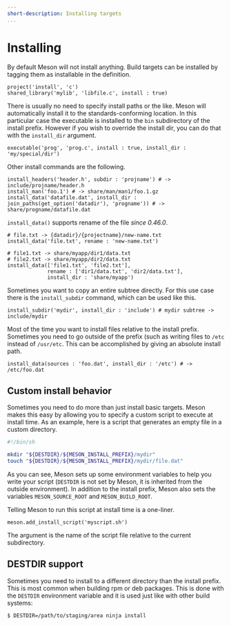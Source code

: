```yaml
---
short-description: Installing targets
...
```


# Installing

By default Meson will not install anything. Build targets can be installed by tagging them as installable in the definition.

```meson
project('install', 'c')
shared_library('mylib', 'libfile.c', install : true)
```

There is usually no need to specify install paths or the like. Meson
will automatically install it to the standards-conforming location. In
this particular case the executable is installed to the `bin`
subdirectory of the install prefix. However if you wish to override the
install dir, you can do that with the `install_dir` argument.

```meson
executable('prog', 'prog.c', install : true, install_dir : 'my/special/dir')
```

Other install commands are the following.

```meson
install_headers('header.h', subdir : 'projname') # -> include/projname/header.h
install_man('foo.1') # -> share/man/man1/foo.1.gz
install_data('datafile.dat', install_dir : join_paths(get_option('datadir'), 'progname')) # -> share/progname/datafile.dat
```

`install_data()` supports rename of the file *since 0.46.0*.

```meson
# file.txt -> {datadir}/{projectname}/new-name.txt
install_data('file.txt', rename : 'new-name.txt')

# file1.txt -> share/myapp/dir1/data.txt
# file2.txt -> share/myapp/dir2/data.txt
install_data(['file1.txt', 'file2.txt'],
             rename : ['dir1/data.txt', 'dir2/data.txt'],
             install_dir : 'share/myapp')
```

Sometimes you want to copy an entire subtree directly. For this use case there is the `install_subdir` command, which can be used like this.

```meson
install_subdir('mydir', install_dir : 'include') # mydir subtree -> include/mydir
```

Most of the time you want to install files relative to the install
prefix. Sometimes you need to go outside of the prefix (such as writing
files to `/etc` instead of `/usr/etc`. This can be accomplished by
giving an absolute install path.

```meson
install_data(sources : 'foo.dat', install_dir : '/etc') # -> /etc/foo.dat
```

## Custom install behavior

Sometimes you need to do more than just install basic targets. Meson makes this easy by allowing you to specify a custom script to execute at install time. As an example, here is a script that generates an empty file in a custom directory.

```bash
#!/bin/sh

mkdir "${DESTDIR}/${MESON_INSTALL_PREFIX}/mydir"
touch "${DESTDIR}/${MESON_INSTALL_PREFIX}/mydir/file.dat"
```

As you can see, Meson sets up some environment variables to help you write your script (`DESTDIR` is not set by Meson, it is inherited from the outside environment). In addition to the install prefix, Meson also sets the variables `MESON_SOURCE_ROOT` and `MESON_BUILD_ROOT`.

Telling Meson to run this script at install time is a one-liner.

```meson
meson.add_install_script('myscript.sh')
```

The argument is the name of the script file relative to the current subdirectory.

## DESTDIR support

Sometimes you need to install to a different directory than the install prefix. This is most common when building rpm or deb packages. This is done with the `DESTDIR` environment variable and it is used just like with other build systems:

```console
$ DESTDIR=/path/to/staging/area ninja install
```
